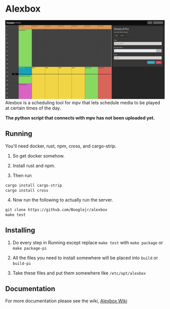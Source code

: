 # Alexbox
![Screenshot](https://github.com/Booglejr/alexbox/raw/assets/images/alexbox.png)
Alexbox is a scheduling tool for mpv that lets schedule media to be played at certain times of the day. 

**The python script that connects with mpv has not been uploaded yet.**

## Running

You'll need docker, rust, npm, cross, and cargo-strip.

1. So get docker somehow.

2. Install rust and npm.

3. Then run
```
cargo install cargo-strip
cargo install cross
```

4. Now run the following to actually run the server.
```
git clone https://github.com/Booglejr/alexbox
make test
```

## Installing
1. Do every step in Running except replace `make test` with `make package` or `make package-pi`

2. All the files you need to install somewhere will be placed into `build` or `build-pi`

3. Take these files and put them somewhere like `/etc/opt/alexbox`

## Documentation

For more documentation please see the wiki, [Alexbox Wiki](https://github.com/Booglejr/alexbox/wiki)
